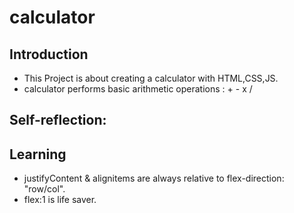 # calculator
## Introduction
 - This Project is about creating a calculator with HTML,CSS,JS.
 - calculator performs basic arithmetic operations : + - x / 

## Self-reflection:

## Learning
 - justifyContent & alignitems are always relative to flex-direction: "row/col".
 - flex:1 is life saver.
